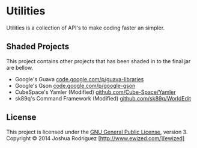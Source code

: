 Utilities
=========

Utilities is a collection of API's to make coding faster an simpler.

Shaded Projects
---------------

This project contains other projects that has been shaded in to the final jar are bellow.

- Google's Guava [code.google.com/p/guava-libraries](https://code.google.com/p/guava-libraries/)
- Google's Gson [code.google.com/p/google-gson](https://code.google.com/p/google-gson/)
- CubeSpace's Yamler (Modified) [github.com/Cube-Space/Yamler](https://github.com/Cube-Space/Yamler/)
- sk89q's Command Framework (Modified) [github.com/sk89q/WorldEdit](https://github.com/sk89q/WorldEdit/)

License
-------
This project is licensed under the [GNU General Public License][license], version 3.
Copyright &copy; 2014 Joshua Rodriguez [http://www.ewized.com/][ewized]

[license]: https://www.gnu.org/copyleft/gpl.html
[ewized]: http://www.ewized.com/